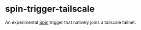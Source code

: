 # spin-trigger-tailscale

An experimental [Spin](https://github.com/fermyon/spin) trigger that natively
joins a tailscale tailnet.

